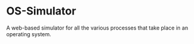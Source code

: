 # OS-Simulator
A web-based simulator for all the various processes that take place in an operating system.
